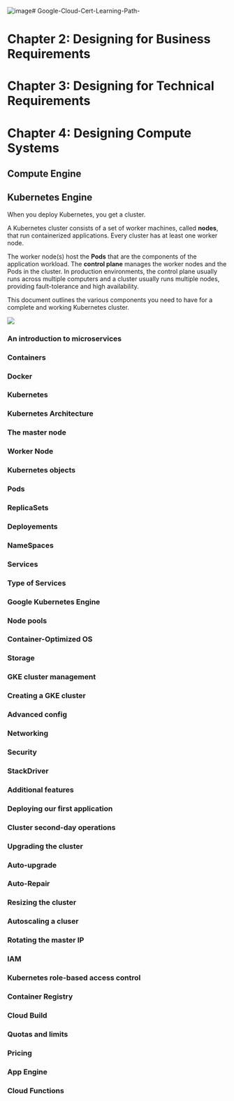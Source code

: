 ![image](https://github.com/gonjumixproject/Google-Cloud-Cert-Learning-Path-/assets/43034144/949492da-8aa1-4057-8f6e-683ed8ab0276)# Google-Cloud-Cert-Learning-Path-
# Chapter 2: Designing for Business Requirements
# Chapter 3: Designing for Technical Requirements
# Chapter 4: Designing Compute Systems 
## Compute Engine
 
## Kubernetes Engine

When you deploy Kubernetes, you get a cluster.

A Kubernetes cluster consists of a set of worker machines, called **nodes**, that run containerized applications. Every cluster has at least one worker node.

The worker node(s) host the **Pods** that are the components of the application workload. The **control plane** manages the worker nodes and the Pods in the cluster. In production environments, the control plane usually runs across multiple computers and a cluster usually runs multiple nodes, providing fault-tolerance and high availability.

This document outlines the various components you need to have for a complete and working Kubernetes cluster.

[<img src="path/to/image.png">]([https://link-to-your-URL/](https://kubernetes.io/images/docs/components-of-kubernetes.svg))


### An introduction to microservices
### Containers
### Docker
### Kubernetes
### Kubernetes Architecture
### The master node
### Worker Node
### Kubernetes objects
### Pods
### ReplicaSets
### Deployements
### NameSpaces
### Services
### Type of Services
### Google Kubernetes Engine
### Node pools
### Container-Optimized OS
### Storage
### GKE cluster management
### Creating a GKE cluster
### Advanced config
### Networking
### Security
### StackDriver
### Additional features
### Deploying our first application
### Cluster second-day operations
### Upgrading the cluster
### Auto-upgrade
### Auto-Repair
### Resizing the cluster
### Autoscaling a cluser
### Rotating the master IP
### IAM
### Kubernetes role-based access control
### Container Registry
### Cloud Build
### Quotas and limits
### Pricing
### App Engine
### Cloud Functions


